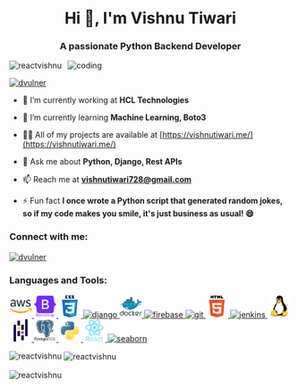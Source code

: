 <h1 align="center">Hi 👋, I'm Vishnu Tiwari</h1>
<h3 align="center">A passionate Python Backend Developer</h3>
<img align="right" alt="coding" width=400 src="https://miro.medium.com/v2/resize:fit:1400/0*IjwqslkWZDHTMK9Y.gif">

<p align="left"> <img src="https://komarev.com/ghpvc/?username=reactvishnu&label=Profile%20views&color=0e75b6&style=flat" alt="reactvishnu" /> </p>

<p align="left"> <a href="https://twitter.com/dvulner" target="blank"><img src="https://img.shields.io/twitter/follow/dvulner?logo=twitter&style=for-the-badge" alt="dvulner" /></a> </p>

- 🔭 I’m currently working at **HCL Technologies**

- 🌱 I’m currently learning **Machine Learning, Boto3**

- 👨‍💻 All of my projects are available at [https://vishnutiwari.me/](https://vishnutiwari.me/)

- 💬 Ask me about **Python, Django, Rest APIs**

- 📫 Reach me at **vishnutiwari728@gmail.com**

- ⚡ Fun fact **I once wrote a Python script that generated random jokes, so if my code makes you smile, it's just business as usual! 😄**

<h3 align="left">Connect with me:</h3>
<p align="left">
<a href="https://twitter.com/dvulner" target="blank"><img align="center" src="https://raw.githubusercontent.com/rahuldkjain/github-profile-readme-generator/master/src/images/icons/Social/twitter.svg" alt="dvulner" height="30" width="40" /></a>
</p>

<h3 align="left">Languages and Tools:</h3>
<p align="left"> <a href="https://aws.amazon.com" target="_blank" rel="noreferrer"> <img src="https://raw.githubusercontent.com/devicons/devicon/master/icons/amazonwebservices/amazonwebservices-original-wordmark.svg" alt="aws" width="40" height="40"/> </a> <a href="https://getbootstrap.com" target="_blank" rel="noreferrer"> <img src="https://raw.githubusercontent.com/devicons/devicon/master/icons/bootstrap/bootstrap-plain-wordmark.svg" alt="bootstrap" width="40" height="40"/> </a> <a href="https://www.w3schools.com/css/" target="_blank" rel="noreferrer"> <img src="https://raw.githubusercontent.com/devicons/devicon/master/icons/css3/css3-original-wordmark.svg" alt="css3" width="40" height="40"/> </a> <a href="https://www.djangoproject.com/" target="_blank" rel="noreferrer"> <img src="https://cdn.worldvectorlogo.com/logos/django.svg" alt="django" width="40" height="40"/> </a> <a href="https://www.docker.com/" target="_blank" rel="noreferrer"> <img src="https://raw.githubusercontent.com/devicons/devicon/master/icons/docker/docker-original-wordmark.svg" alt="docker" width="40" height="40"/> </a> <a href="https://firebase.google.com/" target="_blank" rel="noreferrer"> <img src="https://www.vectorlogo.zone/logos/firebase/firebase-icon.svg" alt="firebase" width="40" height="40"/> </a> <a href="https://git-scm.com/" target="_blank" rel="noreferrer"> <img src="https://www.vectorlogo.zone/logos/git-scm/git-scm-icon.svg" alt="git" width="40" height="40"/> </a> <a href="https://www.w3.org/html/" target="_blank" rel="noreferrer"> <img src="https://raw.githubusercontent.com/devicons/devicon/master/icons/html5/html5-original-wordmark.svg" alt="html5" width="40" height="40"/> </a> <a href="https://www.jenkins.io" target="_blank" rel="noreferrer"> <img src="https://www.vectorlogo.zone/logos/jenkins/jenkins-icon.svg" alt="jenkins" width="40" height="40"/> </a> <a href="https://www.linux.org/" target="_blank" rel="noreferrer"> <img src="https://raw.githubusercontent.com/devicons/devicon/master/icons/linux/linux-original.svg" alt="linux" width="40" height="40"/> </a> <a href="https://pandas.pydata.org/" target="_blank" rel="noreferrer"> <img src="https://raw.githubusercontent.com/devicons/devicon/2ae2a900d2f041da66e950e4d48052658d850630/icons/pandas/pandas-original.svg" alt="pandas" width="40" height="40"/> </a> <a href="https://www.postgresql.org" target="_blank" rel="noreferrer"> <img src="https://raw.githubusercontent.com/devicons/devicon/master/icons/postgresql/postgresql-original-wordmark.svg" alt="postgresql" width="40" height="40"/> </a> <a href="https://www.python.org" target="_blank" rel="noreferrer"> <img src="https://raw.githubusercontent.com/devicons/devicon/master/icons/python/python-original.svg" alt="python" width="40" height="40"/> </a> <a href="https://reactjs.org/" target="_blank" rel="noreferrer"> <img src="https://raw.githubusercontent.com/devicons/devicon/master/icons/react/react-original-wordmark.svg" alt="react" width="40" height="40"/> </a> <a href="https://seaborn.pydata.org/" target="_blank" rel="noreferrer"> <img src="https://seaborn.pydata.org/_images/logo-mark-lightbg.svg" alt="seaborn" width="40" height="40"/> </a> </p>

<p><img align="left" src="https://github-readme-stats.vercel.app/api/top-langs?username=reactvishnu&show_icons=true&locale=en&layout=compact" alt="reactvishnu" /></p>

<p>&nbsp;<img align="center" src="https://github-readme-stats.vercel.app/api?username=reactvishnu&show_icons=true&locale=en" alt="reactvishnu" /></p>

<p><img align="center" src="https://github-readme-streak-stats.herokuapp.com/?user=reactvishnu&" alt="reactvishnu" /></p>
